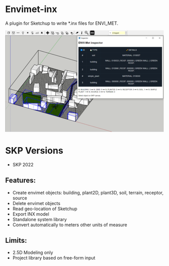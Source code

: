 # Envimet-inx
A plugin for Sketchup to write *.inx files for ENVI_MET.

![image](https://github.com/ENVI-coding/Envimet-INX/blob/main/envimet-inx.PNG)

# SKP Versions
* SKP 2022

## Features:
- Create envimet objects: building, plant2D, plant3D, soil, terrain, receptor, source
- Delete envimet objects
- Read geo-location of Sketchup
- Export INX model
- Standalone system library
- Convert automatically to meters other units of measure

## Limits:
- 2.5D Modeling only
- Project library based on free-form input
